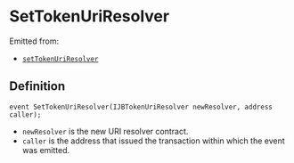 # SetTokenUriResolver

Emitted from:

* [`setTokenUriResolver`](../write/settokenuriresolver.md)

## Definition

```solidity
event SetTokenUriResolver(IJBTokenUriResolver newResolver, address caller);
```

* `newResolver` is the new URI resolver contract.
* `caller` is the address that issued the transaction within which the event was emitted.
